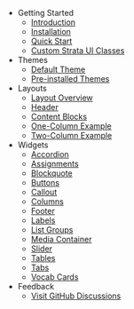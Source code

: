 - Getting Started
  - [Introduction](/getting-started/introduction)
  - [Installation](/getting-started/installation)
  - [Quick Start](/getting-started/quick-start)
  - [Custom Strata UI Classes](/getting-started/custom-strata-ui-classes)
- Themes
  - [Default Theme](/themes/default.md)
  - [Pre-installed Themes](/themes/pre-installed-themes.md)
- Layouts
  - [Layout Overview](/layouts/layout-overview.md)
  - [Header](/layouts/header.md)
  - [Content Blocks](/layouts/content-blocks.md)
  - [One-Column Example](/layouts/one-column.md)
  - [Two-Column Example](/layouts/two-column.md)
- Widgets
  - [Accordion](/widgets/accordion.md)
  - [Assignments](/widgets/assignments.md)
  - [Blockquote](/widgets/blockquote.md)
  - [Buttons](/widgets/buttons.md)
  - [Callout](/widgets/callout.md)
  - [Columns](/widgets/columns.md)
  - [Footer](/widgets/footer.md)
  - [Labels](/widgets/labels.md)
  - [List Groups](widgets/list-groups.md)
  - [Media Container](/widgets/media-widget.md)
  - [Slider](/widgets/slider.md)
  - [Tables](/widgets/tables.md)
  - [Tabs](/widgets/tabs.md)
  - [Vocab Cards](/widgets/vocab-cards.md)
- Feedback
	- [Visit GitHub Discussions](https://github.com/franreyn/pimaonline-strataui/discussions)
